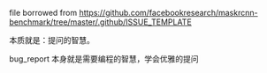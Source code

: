 file borrowed from https://github.com/facebookresearch/maskrcnn-benchmark/tree/master/.github/ISSUE_TEMPLATE

本质就是：提问的智慧。

bug_report 本身就是需要编程的智慧，学会优雅的提问
